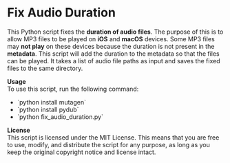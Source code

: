 # Fix Audio Duration

This Python script fixes the **duration of audio files**. The purpose of this is to allow MP3 files to be played on **iOS** and **macOS** devices. Some MP3 files may **not play** on these devices because the duration is not present in the **metadata**. This script will add the duration to the metadata so that the files can be played. 
It takes a list of audio file paths as input and saves the fixed files to the same directory.


**Usage** <br/>
To use this script, run the following command:

<ul>
<li>`python install mutagen`</li>
<li>`python install pydub`</li>
<li>`python fix_audio_duration.py`</li>
</ul>


**License** <br/>
This script is licensed under the MIT License. This means that you are free to use, modify, and distribute the script for any purpose, as long as you keep the original copyright notice and license intact.
